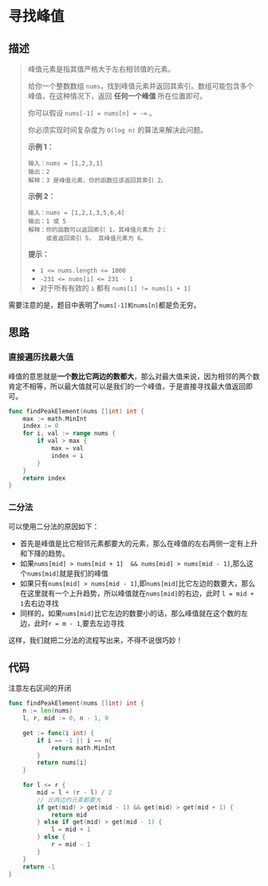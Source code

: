 # 寻找峰值

## 描述

> 峰值元素是指其值严格大于左右相邻值的元素。
>
> 给你一个整数数组 `nums`，找到峰值元素并返回其索引。数组可能包含多个峰值，在这种情况下，返回 **任何一个峰值** 所在位置即可。
>
> 你可以假设 `nums[-1] = nums[n] = -∞` 。
>
> 你必须实现时间复杂度为 `O(log n)` 的算法来解决此问题。
>
>  
>
> **示例 1：**
>
> ```
> 输入：nums = [1,2,3,1]
> 输出：2
> 解释：3 是峰值元素，你的函数应该返回其索引 2。
> ```
>
> **示例 2：**
>
> ```
> 输入：nums = [1,2,1,3,5,6,4]
> 输出：1 或 5 
> 解释：你的函数可以返回索引 1，其峰值元素为 2；
>      或者返回索引 5， 其峰值元素为 6。
> ```
>
>  
>
> **提示：**
>
> - `1 <= nums.length <= 1000`
> - `-231 <= nums[i] <= 231 - 1`
> - 对于所有有效的 `i` 都有 `nums[i] != nums[i + 1]`



需要注意的是，题目中表明了`nums[-1]和nums[n]`都是负无穷。



## 思路

### 直接遍历找最大值

峰值的意思就是**一个数比它两边的数都大**，那么对最大值来说，因为相邻的两个数肯定不相等，所以最大值就可以是我们的一个峰值，于是直接寻找最大值返回即可。

```go
func findPeakElement(nums []int) int {
    max := math.MinInt
    index := 0
    for i, val := range nums {
        if val > max {
            max = val
            index = i
        }
    }
    return index
}
```



### 二分法

可以使用二分法的原因如下：

- 首先是峰值是比它相邻元素都要大的元素，那么在峰值的左右两侧一定有上升和下降的趋势。
- 如果`nums[mid] > nums[mid + 1]  && nums[mid] > nums[mid - 1]`,那么这个`nums[mid]`就是我们的峰值
- 如果只有`nums[mid] > nums[mid - 1]`,即`nums[mid]`比它左边的数要大，那么在这里就有一个上升趋势，所以峰值就在`nums[mid]`的右边，此时 `l = mid + 1`去右边寻找
- 同样的，如果`nums[mid]`比它左边的数要小的话，那么峰值就在这个数的左边，此时`r = m - 1`,要去左边寻找

这样，我们就把二分法的流程写出来，不得不说很巧妙！



## 代码

注意左右区间的开闭

```go 
func findPeakElement(nums []int) int {
    n := len(nums)
    l, r, mid := 0, n - 1, 0
    
    get := func(i int) {
        if i == -1 || i == n{
            return math.MinInt
        }
        return nums[i]
    }
    
    for l <= r {
        mid = l + (r - l) / 2
        // 比两边的元素都要大
        if get(mid) > get(mid - 1) && get(mid) > get(mid + 1) {
            return mid
        } else if get(mid) > get(mid - 1) {
            l = mid + 1
        } else {
            r = mid - 1
        }
    }
    return -1
}
```

